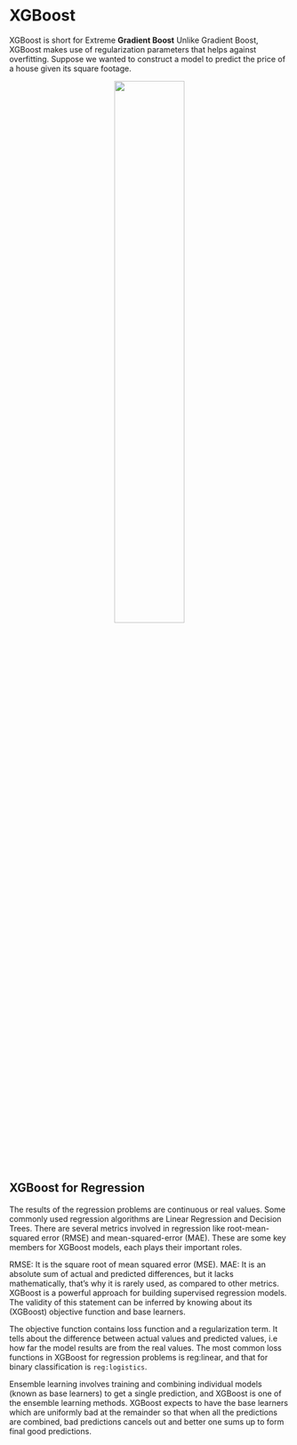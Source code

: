 # XGBoost

XGBoost is short for Extreme **Gradient Boost** Unlike Gradient Boost, XGBoost makes use of regularization parameters that helps against overfitting.
Suppose we wanted to construct a model to predict the price of a house given its square footage.

<p align="center">
    <img src="/Users/huangbowei/Desktop/coding/Python/House Prices/PNG/01.png" width="50%" height="50%">


##  XGBoost for Regression

The results of the regression problems are continuous or real values. Some commonly used regression algorithms are Linear Regression and Decision Trees. There are several metrics involved in regression like root-mean-squared error (RMSE) and mean-squared-error (MAE). These are some key members for XGBoost models, each plays their important roles.

RMSE: It is the square root of mean squared error (MSE).
MAE: It is an absolute sum of actual and predicted differences, but it lacks mathematically, that’s why it is rarely used, as compared to other metrics.
XGBoost is a powerful approach for building supervised regression models. The validity of this statement can be inferred by knowing about its (XGBoost) objective function and base learners.

The objective function contains loss function and a regularization term. It tells about the difference between actual values and predicted values, i.e how far the model results are from the real values. The most common loss functions in XGBoost for regression problems is reg:linear, and that for binary classification is `reg:logistics`.

Ensemble learning involves training and combining individual models (known as base learners) to get a single prediction, and XGBoost is one of the ensemble learning methods. XGBoost expects to have the base learners which are uniformly bad at the remainder so that when all the predictions are combined, bad predictions cancels out and better one sums up to form final good predictions.


